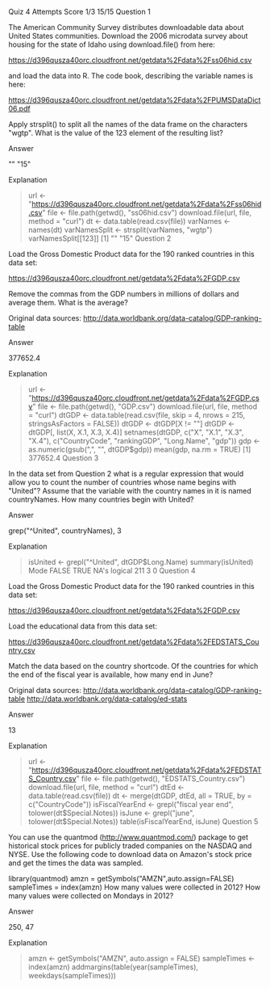 Quiz 4
Attempts	Score
1/3	15/15
Question 1

The American Community Survey distributes downloadable data about United States communities. Download the 2006 microdata survey about housing for the state of Idaho using download.file() from here:

https://d396qusza40orc.cloudfront.net/getdata%2Fdata%2Fss06hid.csv

and load the data into R. The code book, describing the variable names is here:

https://d396qusza40orc.cloudfront.net/getdata%2Fdata%2FPUMSDataDict06.pdf

Apply strsplit() to split all the names of the data frame on the characters "wgtp". What is the value of the 123 element of the resulting list?

Answer

"" "15"

Explanation

> url <- "https://d396qusza40orc.cloudfront.net/getdata%2Fdata%2Fss06hid.csv"
> file <- file.path(getwd(), "ss06hid.csv")
> download.file(url, file, method = "curl")
> dt <- data.table(read.csv(file))
> varNames <- names(dt)
> varNamesSplit <- strsplit(varNames, "wgtp")
> varNamesSplit[[123]]
[1] ""   "15"
Question 2

Load the Gross Domestic Product data for the 190 ranked countries in this data set:

https://d396qusza40orc.cloudfront.net/getdata%2Fdata%2FGDP.csv

Remove the commas from the GDP numbers in millions of dollars and average them. What is the average?

Original data sources: http://data.worldbank.org/data-catalog/GDP-ranking-table

Answer

377652.4

Explanation

> url <- "https://d396qusza40orc.cloudfront.net/getdata%2Fdata%2FGDP.csv"
> file <- file.path(getwd(), "GDP.csv")
> download.file(url, file, method = "curl")
> dtGDP <- data.table(read.csv(file, skip = 4, nrows = 215, stringsAsFactors = FALSE))
> dtGDP <- dtGDP[X != ""]
> dtGDP <- dtGDP[, list(X, X.1, X.3, X.4)]
> setnames(dtGDP, c("X", "X.1", "X.3", "X.4"), c("CountryCode", "rankingGDP", "Long.Name", "gdp"))
> gdp <- as.numeric(gsub(",", "", dtGDP$gdp))
> mean(gdp, na.rm = TRUE)
[1] 377652.4
Question 3

In the data set from Question 2 what is a regular expression that would allow you to count the number of countries whose name begins with "United"? Assume that the variable with the country names in it is named countryNames. How many countries begin with United?

Answer

grep("^United", countryNames), 3

Explanation

> isUnited <- grepl("^United", dtGDP$Long.Name)
> summary(isUnited)
   Mode   FALSE    TRUE    NA's 
logical     211       3       0 
Question 4

Load the Gross Domestic Product data for the 190 ranked countries in this data set:

https://d396qusza40orc.cloudfront.net/getdata%2Fdata%2FGDP.csv

Load the educational data from this data set:

https://d396qusza40orc.cloudfront.net/getdata%2Fdata%2FEDSTATS_Country.csv

Match the data based on the country shortcode. Of the countries for which the end of the fiscal year is available, how many end in June?

Original data sources: http://data.worldbank.org/data-catalog/GDP-ranking-table http://data.worldbank.org/data-catalog/ed-stats

Answer

13

Explanation

> url <- "https://d396qusza40orc.cloudfront.net/getdata%2Fdata%2FEDSTATS_Country.csv"
> file <- file.path(getwd(), "EDSTATS_Country.csv")
> download.file(url, file, method = "curl")
> dtEd <- data.table(read.csv(file))
> dt <- merge(dtGDP, dtEd, all = TRUE, by = c("CountryCode"))
> isFiscalYearEnd <- grepl("fiscal year end", tolower(dt$Special.Notes))
> isJune <- grepl("june", tolower(dt$Special.Notes))
> table(isFiscalYearEnd, isJune)
Question 5

You can use the quantmod (http://www.quantmod.com/) package to get historical stock prices for publicly traded companies on the NASDAQ and NYSE. Use the following code to download data on Amazon's stock price and get the times the data was sampled.

library(quantmod)
amzn = getSymbols("AMZN",auto.assign=FALSE)
sampleTimes = index(amzn) 
How many values were collected in 2012? How many values were collected on Mondays in 2012?

Answer

250, 47

Explanation

> amzn <- getSymbols("AMZN", auto.assign = FALSE)
> sampleTimes <- index(amzn) 
> addmargins(table(year(sampleTimes), weekdays(sampleTimes)))
